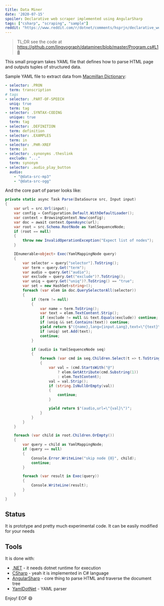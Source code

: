 ```yaml
---
title: Data Miner
date: '2020-07-15'
spoiler: Declarative web scraper implemented using AngularSharp
tags: ["csharp", "scraping", "sample"]
reddit: "https://www.reddit.com/r/dotnet/comments/hsprjn/declarative_web_scraper_using_angularsharp_and"
---
```


> TL;DR see the code at https://github.com/lingvograph/dataminer/blob/master/Program.cs#L18

This small program takes YAML file that defines how to parse HTML page and outputs tuples of structured data.

Sample YAML file to extract data from [Macmillan Dictionary](https://www.macmillandictionary.com/):

```yaml
- selector: .PRON
  term: transcription
# tags
- selector: .PART-OF-SPEECH
  uniq: true
  term: tag
- selector: .SYNTAX-CODING
  unique: true
  term: tag
- selector: .DEFINITION
  term: definition
- selector: .EXAMPLES
  term: in
- selector: .PHR-XREF
  term: in
- selector: .synonyms .theslink
  exclude: "..."
  term: synonym
- selector: .audio_play_button
  audio:
    - "@data-src-mp3"
    - "@data-src-ogg"
```

And the core part of parser looks like:

```csharp
private static async Task Parse(DataSource src, Input input)
{
    var url = src.Url(input);
    var config = Configuration.Default.WithDefaultLoader();
    var context = BrowsingContext.New(config);
    var doc = await context.OpenAsync(url);
    var root = src.Schema.RootNode as YamlSequenceNode;
    if (root == null)
    {
        throw new InvalidOperationException("Expect list of nodes");
    }

    IEnumerable<object> Exec(YamlMappingNode query)
    {
        var selector = query["selector"].ToString();
        var term = query.Get("term");
        var audio = query.Get("audio");
        var exclude = query.Get("exclude")?.ToString();
        var uniq = query.Get("uniq")?.ToString() == "true";
        var set = new HashSet<string>();
        foreach (var elem in doc.QuerySelectorAll(selector))
        {
            if (term != null)
            {
                var name = term.ToString();
                var text = elem.TextContent.Strip();
                if (exclude != null && text.Equals(exclude)) continue;
                if (uniq && set.Contains(text)) continue;
                yield return $"({name},lang={input.Lang},text=\"{text}\")";
                if (uniq) set.Add(text);
                continue;
            }

            if (audio is YamlSequenceNode seq)
            {
                foreach (var cmd in seq.Children.Select(t => t.ToString()))
                {
                    var val = (cmd.StartsWith("@")
                        ? elem.GetAttribute(cmd.Substring(1))
                        : elem.TextContent);
                    val = val.Strip();
                    if (string.IsNullOrEmpty(val))
                    {
                        continue;
                    }

                    yield return $"(audio,url=\"{val}\")";
                }
            }
        }
    }

    foreach (var child in root.Children.OrEmpty())
    {
        var query = child as YamlMappingNode;
        if (query == null)
        {
            Console.Error.WriteLine("skip node {0}", child);
            continue;
        }

        foreach (var result in Exec(query))
        {
            Console.WriteLine(result);
        }
    }
}
```

## Status

It is prototype and pretty much experimental code. It can be easily modified for your needs

## Tools

It is done with:

- [.NET](https://dotnet.microsoft.com/) - it needs dotnet runtime for execution
- [CSharp](https://github.com/dotnet/csharplang) - yeah it is implemented in C# language
- [AngularSharp](https://github.com/AngleSharp/AngleSharp) - core thing to parse HTML and traverse the document tree
- [YamlDotNet](https://github.com/aaubry/YamlDotNet) - YAML parser

Enjoy! EOF :smile:
